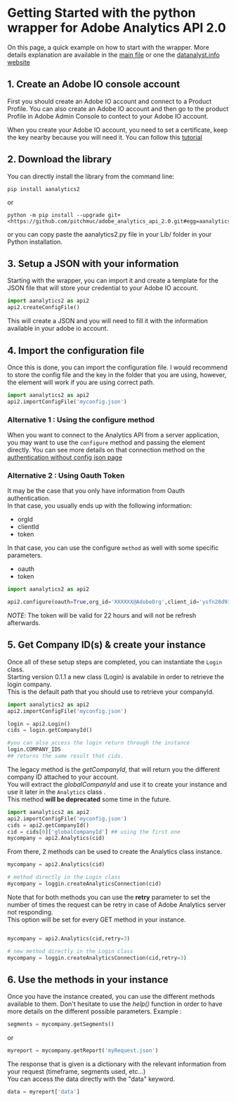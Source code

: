 # Getting Started with the python wrapper for Adobe Analytics API 2.0

On this page, a quick example on how to start with the wrapper.
More details explanation are available in the [main file](./main.md) or one the [datanalyst.info website](https://www.datanalyst.info/category/python/adobe-analytics-api-2-0/)

## 1. Create an Adobe IO console account

First you should create an Adobe IO account and connect to a Product Profile.
You can also create an Adobe IO account and then go to the product Profile in Adobe Admin Console to contect to your Adobe IO account.

When you create your Adobe IO account, you need to set a certificate, keep the key nearby because you will need it.
You can follow this [tutorial](https://www.datanalyst.info/python/adobe-io-user-management/adobe-io-jwt-authentication-with-python/)

## 2. Download the library

You can directly install the library from the command line:

```cli
pip install aanalytics2
```

or

```cli
python -m pip install --upgrade git+<https://github.com/pitchmuc/adobe_analytics_api_2.0.git#egg=aanalytics2>
```

or you can copy paste the aanalytics2.py file in your Lib/ folder in your Python installation.

## 3. Setup a JSON with your information

Starting with the wrapper, you can import it and create a template for the JSON file that will store your credential to your Adobe IO account.

```python
import aanalytics2 as api2
api2.createConfigFile()
```

This will create a JSON and you will need to fill it with the information available in your adobe io account.

## 4. Import the configuration file

Once this is done, you can import the configuration file.
I would recommend to store the config file and the key in the folder that you are using, however, the element will work if you are using correct path.

```python
import aanalytics2 as api2
api2.importConfigFile('myconfig.json')
```

### Alternative 1 : Using the configure method

When you want to connect to the Analytics API from a server application, you may want to use the `configure` method and passing the element directly.
You can see more details on that connection method on the [authentication without config json page](./authenticating_without_config_json.md)

### Alternative 2 : Using Oauth Token

It may be the case that you only have information from Oauth authentication.\
In that case, you usually ends up with the following information:

* orgId
* clientId
* token

In that case, you can use the configure `method` as well with some specific parameters.
* oauth
* token

```python
import aanalytics2 as api2

api2.configure(oauth=True,org_id='XXXXXX@AdobeOrg',client_id='ysfn28d938z2een27z4',token='myToken')
```
*NOTE*: The token will be valid for 22 hours and will not be refresh afterwards.

## 5. Get Company ID(s) & create your instance

Once all of these setup steps are completed, you can instantiate the `Login` class.\
Starting version 0.1.1 a new class (Login) is avalabile in order to retrieve the login company.\
This is the default path that you should use to retrieve your companyId.

```python
import aanalytics2 as api2
api2.importConfigFile('myconfig.json')

login = api2.Login()
cids = login.getCompanyId()

#you can also access the login return through the instance
login.COMPANY_IDS
## returns the same result that cids.
```

The legacy method is the _getCompanyId_, that will return you the different company ID attached to your account.\
You will extract the *globalCompanyId* and use it to create your instance and use it later in the `Analytics` class . \
This method **will be deprecated** some time in the future.

```python
import aanalytics2 as api2
api2.importConfigFile('myconfig.json')
cids = api2.getCompanyId()
cid = cids[0]['globalCompanyId'] ## using the first one
mycompany = api2.Analytics(cid)
```

From there, 2 methods can be used to create the Analytics class instance.

```python
mycompany = api2.Analytics(cid)

# method directly in the Login class
mycompany = loggin.createAnalyticsConnection(cid)

```

Note that for both methods you can use the **retry** parameter to set the number of times the request can be retry in case of Adobe Analytics server not responding.\
This option will be set for every GET method in your instance.

```python

mycompany = api2.Analytics(cid,retry=3)

# new method directly in the Login class
mycompany = loggin.createAnalyticsConnection(cid,retry=3)

```

## 6. Use the methods in your instance

Once you have the instance created, you can use the different methods available to them.
Don't hesitate to use the _help()_ function in order to have more details on the different possible parameters.
Example :

```python
segments = mycompany.getSegments()
```

or

```python
myreport = mycompany.getReport('myRequest.json')
```

The response that is given is a dictionary with the relevant information from your request (timeframe, segments used, etc...)\
You can access the data directly with the "data" keyword.

```python
data = myreport['data']
```
